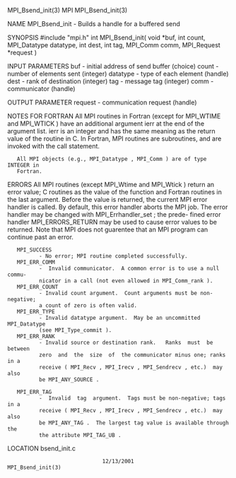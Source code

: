 MPI_Bsend_init(3)                     MPI                    MPI_Bsend_init(3)



NAME
       MPI_Bsend_init -  Builds a handle for a buffered send

SYNOPSIS
       #include "mpi.h"
       int MPI_Bsend_init( void *buf, int count, MPI_Datatype datatype, int dest,
                          int tag, MPI_Comm comm, MPI_Request *request )

INPUT PARAMETERS
       buf    - initial address of send buffer (choice)
       count  - number of elements sent (integer)
       datatype
              - type of each element (handle)
       dest   - rank of destination (integer)
       tag    - message tag (integer)
       comm   - communicator (handle)


OUTPUT PARAMETER
       request
              - communication request (handle)


NOTES FOR FORTRAN
       All  MPI routines in Fortran (except for MPI_WTIME and MPI_WTICK ) have
       an additional argument ierr at the end of the argument list.   ierr  is
       an  integer and has the same meaning as the return value of the routine
       in C.  In Fortran, MPI routines are subroutines, and are  invoked  with
       the call statement.

       All MPI objects (e.g., MPI_Datatype , MPI_Comm ) are of type INTEGER in
       Fortran.


ERRORS
       All MPI routines (except MPI_Wtime and  MPI_Wtick  )  return  an  error
       value;  C routines as the value of the function and Fortran routines in
       the last argument.  Before the value is returned, the current MPI error
       handler  is called.  By default, this error handler aborts the MPI job.
       The error handler may be changed with MPI_Errhandler_set ;  the  prede-
       fined error handler MPI_ERRORS_RETURN may be used to cause error values
       to be returned.  Note that MPI does not guarentee that an  MPI  program
       can continue past an error.

       MPI_SUCCESS
              - No error; MPI routine completed successfully.
       MPI_ERR_COMM
              -  Invalid communicator.  A common error is to use a null commu-
              nicator in a call (not even allowed in MPI_Comm_rank ).
       MPI_ERR_COUNT
              - Invalid count argument.  Count arguments must be non-negative;
              a count of zero is often valid.
       MPI_ERR_TYPE
              - Invalid datatype argument.  May be an uncommitted MPI_Datatype
              (see MPI_Type_commit ).
       MPI_ERR_RANK
              - Invalid source or destination rank.   Ranks  must  be  between
              zero  and  the  size  of  the communicator minus one; ranks in a
              receive ( MPI_Recv , MPI_Irecv , MPI_Sendrecv , etc.)  may  also
              be MPI_ANY_SOURCE .

       MPI_ERR_TAG
              -  Invalid  tag  argument.  Tags must be non-negative; tags in a
              receive ( MPI_Recv , MPI_Irecv , MPI_Sendrecv , etc.)  may  also
              be MPI_ANY_TAG .  The largest tag value is available through the
              the attribute MPI_TAG_UB .


LOCATION
       bsend_init.c



                                  12/13/2001                 MPI_Bsend_init(3)
